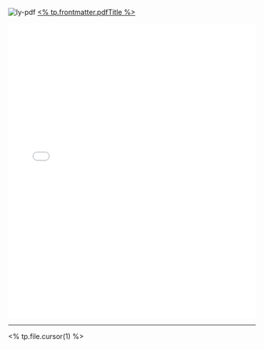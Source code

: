 ![ly-pdf](<% tp.frontmatter.pdfUrl %>)
<a  href="/myjs/pdfjs/web/viewer.html?file=/<% tp.frontmatter.pdfUrl %>" target="_blank"><% tp.frontmatter.pdfTitle %></a>
<iframe src='/myjs/pdfjs/web/viewer.html?file=/<% tp.frontmatter.pdfUrl %>' marginwidth="0" frameborder="no" scrolling="no"  style="padding: 0;width:100%;height: 600px;"></iframe>  

------  

<% tp.file.cursor(1) %>